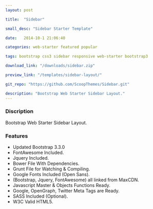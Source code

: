 ```yaml
---
layout: post

title:  "Sidebar"

small_desc: "Sidebar Starter Template"

date:   2014-10-1 21:06:40

categories: web-starter featured popular

tags: bootstrap css3 sidebar responsive web-starter bootstrap3

download_link: "/downloads/sidebar.zip"

preview_link: "/templates/sidebar-layout/"

git_repo: "https://github.com/ScoopThemes/Sidebar.git"

description: "Bootstrap Web Starter Sidebar Layout."
---
```



### Discription ###

Bootstrap Web Starter Sidebar Layout.

### Features ###

+ Updated Bootstrap 3.3.0
+ FontAwesome Included.
+ Jquery Included.
+ Bower File With Dependencies.
+ Grunt File for Watching & Compiling.
+ Google Fonts Included (Open Sans).
+ (Bootstrap, Jquery, FontAwesome) all linked from MaxCDN.
+ Javascript Master & Objects Functions Ready.
+ Google, OpenGraph, Twitter Meta Tags are Ready.
+ SASS Included (Optional).
+ W3C Valid HTML5.
